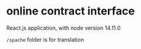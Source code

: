 # online contract interface

React.js application, with node version 14.11.0

`/spache` folder is for translation
